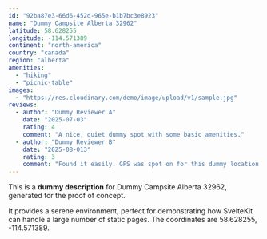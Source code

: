 ```yaml
---
id: "92ba87e3-66d6-452d-965e-b1b7bc3e8923"
name: "Dummy Campsite Alberta 32962"
latitude: 58.628255
longitude: -114.571389
continent: "north-america"
country: "canada"
region: "alberta"
amenities:
  - "hiking"
  - "picnic-table"
images:
  - "https://res.cloudinary.com/demo/image/upload/v1/sample.jpg"
reviews:
  - author: "Dummy Reviewer A"
    date: "2025-07-03"
    rating: 4
    comment: "A nice, quiet dummy spot with some basic amenities."
  - author: "Dummy Reviewer B"
    date: "2025-08-013"
    rating: 3
    comment: "Found it easily. GPS was spot on for this dummy location."
---
```


This is a **dummy description** for Dummy Campsite Alberta 32962, generated for the proof of concept.

It provides a serene environment, perfect for demonstrating how SvelteKit can handle a large number of static pages. The coordinates are 58.628255, -114.571389.
